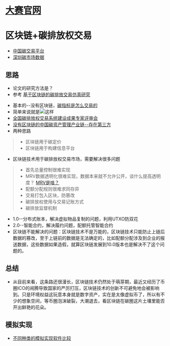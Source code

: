 # [大赛官网](http://energy.ckcest.cn/eneco/contribution/contribute.html)
# 区块链+碳排放权交易
* [中国碳交易平台](http://www.tanjiaoyi.org.cn/)
* [深圳碳市场数据](http://cerx.cn/dailynewsCN/index_1.htm)
## 思路
+ 论文的研究方法是？
+ 参考 [基于区块链的碳排放交易仿真研究](https://kns.cnki.net/KCMS/detail/detail.aspx?dbcode=CMFD&dbname=CMFD202001&filename=1019928102.nh&v=MDA5NTVrVzd6TlZGMjZGN3E2RnRETXJaRWJQSVI4ZVgxTHV4WVM3RGgxVDNxVHJXTTFGckNVUjdxZll1WnBGeXY=)
* 基本的--没有区块链，[碳指标是怎么交易的](http://www.tanpaifang.com/qukuailian/2018/032361646_2.html)
* 简单来说就是![这样](http://www.tanpaifang.com/uploads/allimg/180323/1-1P323234033311.jpg)
* [全国碳排放权交易系统建设成果专家评审会](http://www.tanjiaoyi.com/article-31114-1.html)
* [没有区块链的中国碳资产管理产业链--存在第三方](http://www.tanpaifang.com/tanguwen/2020/0216/68250.html)
* 两种思路
> * 区块链用于碳定价
> * 区块链用于构建信息平台
* 区块链技术用于碳排放权交易市场，需要解决很多问题
> * 首先总量控制很难实现
> * MRV数据透明化很难实现，数据本来就不允许公开，谈什么提高透明度？  [MRV是啥？](http://www.tanpaifang.com/tanguwen/2019/1022/65969.html)
> * 配额分配规则很难求同存异
> * 交易打包入区块，防篡改
> * 碳排放权使用与交易记账方式
> * 碳排放监督机制
* 1.0--分布式账本，解决虚拟物品复制的问题，利用UTXO防双花
* 2.0--智能合约，解决履约问题，配额托管智能合约
* 区块链不能解决的问题：区块链技术不是万能的，区块链技术只能防止上链后数据的篡改，至于上链前的数据是无法确定的，比如配额分配涉及到企业的报送数据，这些数据如果造假，就算区块链发展到10.0版本也是解决不了这个问题的。
 
## 总结
+ 从目前来看，这条路还很漫长，区块链技术仍然处于萌芽期，最近又经历了币圈ICO的闹腾导致国家的严厉打压，区块链技术的创新不可避免地会被影响到。只是环境权益这玩意本身就是数字资产，实在是太像虚拟币了，所以有不少的想象空间，等币圈泡沫破裂，大潮退去，看区块链在碳圈这片土壤里能否开出鲜艳的花朵。


## 模拟实现
+ [不同种类的模拟实现软件比较](https://wenku.baidu.com/view/0555830d763231126edb11a5.html)

